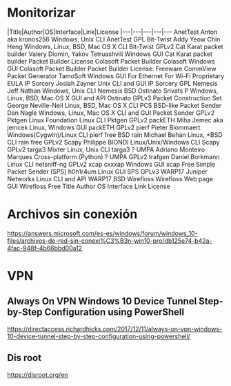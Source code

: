# Monitorizar

|Title|Author|OS|Interface|Link|License
|---|---|---|---|---
AnetTest	Anton aka kronos256	Windows, Unix	CLI	AnetTest	GPL
Bit-Twist	Addy Yeow Chin Heng	Windows, Linux, BSD, Mac OS X	CLI	Bit-Twist	GPLv2
Cat Karat packet builder	Valery Diomin, Yakov Tetruashvili	Windows	GUI	Cat Karat packet builder	Packet Builder License
Colasoft Packet Builder	Colasoft	Windows	GUI	Colasoft Packet Builder	Packet Builder License: Freeware
CommView Packet Generator 	TamoSoft	Windows	GUI	For Ethernet For Wi-Fi	Proprietary EULA
IP Sorcery	Josiah Zayner	Unix	CLI and GUI	IP Sorcery	GPL
Nemesis	Jeff Nathan	Windows, Unix	CLI	Nemesis	BSD
Ostinato	Srivats P	Windows, Linux, BSD, Mac OS X	GUI and API	Ostinato	GPLv3
Packet Construction Set	George Neville-Neil	Linux, BSD, Mac OS X	CLI	PCS	BSD-like
Packet Sender	Dan Nagle	Windows, Linux, Mac OS X	CLI and GUI	Packet Sender	GPLv2
Pktgen	Linux Foundation	Linux	CLI	Pktgen	GPLv2
packETH	Miha Jemec aka jemcek	Linux, Windows	GUI	packETH	GPLv2
pierf	Pieter Blommaert	Windows(Cygwin)/Linux	CLI	pierf	free BSD
rain	Michael Behan	Linux, *BSD	CLI	rain	free GPLv2
Scapy	Philippe BIONDI	Linux/Unix/Windows	CLI	Scapy	GPLv2
targa3	Mixter	Linux, Unix	CLI	targa3	?
UMPA	Adriano Monteiro Marques	Cross-platform (Python)	?	UMPA	GPLv2
trafgen	Daniel Borkmann	Linux	CLI	netsniff-ng	GPLv2
xcap	cxxxap	Windows	GUI	xcap	Free
Simple Packet Sender (SPS)	h0h1r4um	Linux	GUI	SPS	GPLv3
WARP17	Juniper Networks	Linux	CLI and API	WARP17	BSD
Wirefloss	Wirefloss	Web page	GUI	Wirefloss	Free
Title	Author	OS	Interface	Link	License

# Archivos sin conexión
https://answers.microsoft.com/es-es/windows/forum/windows_10-files/archivos-de-red-sin-conexi%C3%B3n-win10-pro/db125e74-b42a-4fac-948f-4b66bbd00a12

# VPN
## Always On VPN Windows 10 Device Tunnel Step-by-Step Configuration using PowerShell
https://directaccess.richardhicks.com/2017/12/11/always-on-vpn-windows-10-device-tunnel-step-by-step-configuration-using-powershell/

## Dis root
https://disroot.org/en
